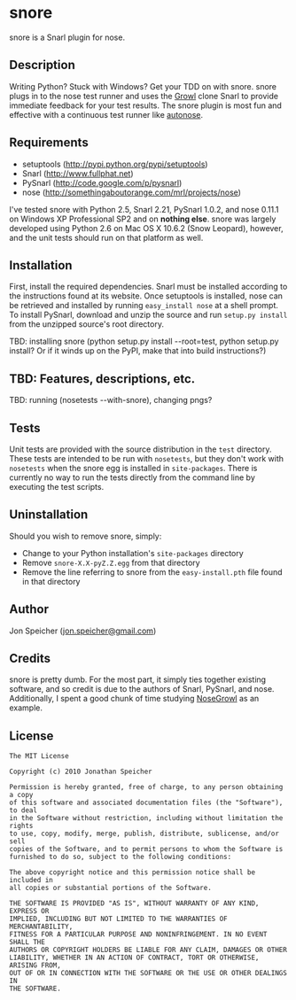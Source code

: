 snore
=====

snore is a Snarl plugin for nose.

Description
-----------

Writing Python?  Stuck with Windows?  Get your TDD on with snore.  snore plugs in to the nose test runner and uses the [Growl](http://growl.info) clone Snarl to provide immediate feedback for your test results.  The snore plugin is most fun and effective with a continuous test runner like [autonose](http://github.com/gfxmonk/autonose).

Requirements
------------

* setuptools (http://pypi.python.org/pypi/setuptools)
* Snarl (http://www.fullphat.net)
* PySnarl (http://code.google.com/p/pysnarl)
* nose (http://somethingaboutorange.com/mrl/projects/nose)

I've tested snore with Python 2.5, Snarl 2.21, PySnarl 1.0.2, and nose 0.11.1 on Windows XP Professional SP2 and on **nothing else**.  snore was largely developed using Python 2.6 on Mac OS X 10.6.2 (Snow Leopard), however, and the unit tests should run on that platform as well.

Installation
------------

First, install the required dependencies.  Snarl must be installed according to the instructions found at its website.  Once setuptools is installed, nose can be retrieved and installed by running `easy_install nose` at a shell prompt.  To install PySnarl, download and unzip the source and run `setup.py install` from the unzipped source's root directory.

TBD: installing snore (python setup.py install --root=test, python setup.py install?  Or if it winds up on the PyPI, make that into build instructions?)

TBD: Features, descriptions, etc.
---------------------------------

TBD: running (nosetests --with-snore), changing pngs?

Tests
-----

Unit tests are provided with the source distribution in the `test` directory.  These tests are intended to be run with `nosetests`, but they don't work with `nosetests` when the snore egg is installed in `site-packages`.  There is currently no way to run the tests directly from the command line by executing the test scripts.

Uninstallation
--------------

Should you wish to remove snore, simply:

* Change to your Python installation's `site-packages` directory
* Remove `snore-X.X-pyZ.Z.egg` from that directory
* Remove the line referring to snore from the `easy-install.pth` file found in that directory

Author
------

Jon Speicher ([jon.speicher@gmail.com](mailto:jon.speicher@gmail.com))

Credits
-------

snore is pretty dumb.  For the most part, it simply ties together existing software, and so credit is due to the authors of Snarl, PySnarl, and nose.  Additionally, I spent a good chunk of time studying [NoseGrowl](http://www.assembla.com/wiki/show/nosegrowl) as an example.

License
-------

    The MIT License

    Copyright (c) 2010 Jonathan Speicher

    Permission is hereby granted, free of charge, to any person obtaining a copy
    of this software and associated documentation files (the "Software"), to deal
    in the Software without restriction, including without limitation the rights
    to use, copy, modify, merge, publish, distribute, sublicense, and/or sell
    copies of the Software, and to permit persons to whom the Software is
    furnished to do so, subject to the following conditions:

    The above copyright notice and this permission notice shall be included in
    all copies or substantial portions of the Software.

    THE SOFTWARE IS PROVIDED "AS IS", WITHOUT WARRANTY OF ANY KIND, EXPRESS OR
    IMPLIED, INCLUDING BUT NOT LIMITED TO THE WARRANTIES OF MERCHANTABILITY,
    FITNESS FOR A PARTICULAR PURPOSE AND NONINFRINGEMENT. IN NO EVENT SHALL THE
    AUTHORS OR COPYRIGHT HOLDERS BE LIABLE FOR ANY CLAIM, DAMAGES OR OTHER
    LIABILITY, WHETHER IN AN ACTION OF CONTRACT, TORT OR OTHERWISE, ARISING FROM,
    OUT OF OR IN CONNECTION WITH THE SOFTWARE OR THE USE OR OTHER DEALINGS IN
    THE SOFTWARE.